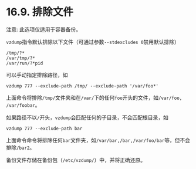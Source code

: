 # 16.9. 排除文件

注意: 此选项仅适用于容器备份。

`vzdump`指令默认排除以下文件（可通过参数`--stdexcludes 0`禁用默认排除）

```
/tmp/?*
/var/tmp/?*
/var/run/?*pid
```

可以手动指定排除路径，如

```
vzdump 777 --exclude-path /tmp/ --exclude-path '/var/foo*'
```

上面命令将排除`/tmp/`文件夹和在`/var/`下的任何`foo`开头的文件，如`/var/foo, /var/foobar`。

如果路径不以`/`开头，`vzdump`会匹配任何的子目录，不会匹配根目录，如

```
vzdump 777 --exclude-path bar
```

上面命令命令将排除任何`bar`文件夹，如`/var/bar,/bar,/var/foo/bar`等，但不会排除`/bar2`。

备份文件存储在备份包（`/etc/vzdump/`）中，并将正确还原。


